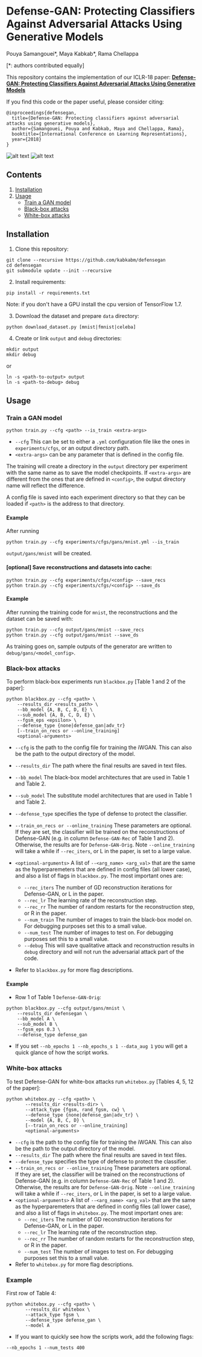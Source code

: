 # Defense-GAN: Protecting Classifiers Against Adversarial Attacks Using Generative Models

Pouya Samangouei*, Maya Kabkab*, Rama Chellappa

[*: authors contributed equally]

This repository contains the implementation of our ICLR-18 paper:
[**Defense-GAN: Protecting Classifiers Against Adversarial Attacks Using Generative Models**](https://openreview.net/pdf?id=BkJ3ibb0-)

If you find this code or the paper useful, please consider citing:

```
@inproceedings{defensegan,
  title={Defense-GAN: Protecting classifiers against adversarial attacks using generative models},
  author={Samangouei, Pouya and Kabkab, Maya and Chellappa, Rama},
  booktitle={International Conference on Learning Representations},
  year={2018}
}
```

![alt text](figures/defensegan.png "The Overview of the Defense-GAN Algorithm")
![alt text](figures/defensegan_gd.png "The gradient descent steps at inferece time.")


## Contents

1. [Installation](#installation)
2. [Usage](#usage)
    - [Train a GAN model](#train-a-gan-model)
    - [Black-box attacks](#black-box-attacks)
    - [White-box attacks](#white-box-attacks)


## Installation
1. Clone this repository:
```
git clone --recursive https://github.com/kabkabm/defensegan
cd defensegan
git submodule update --init --recursive
```

2. Install requirements:
```
pip install -r requirements.txt
```
Note: if you don't have a GPU install the cpu version of TensorFlow 1.7.

3. Download the dataset and prepare `data` directory:
```
python download_dataset.py [mnist|fmnist|celeba]
```

4. Create or link `output` and `debug` directories:
```
mkdir output
mkdir debug
```
or
```
ln -s <path-to-output> output
ln -s <path-to-debug> debug
```


## Usage

### Train a GAN model
```
python train.py --cfg <path> --is_train <extra-args>
```
- `--cfg` This can be set to either a `.yml` configuration file like the ones in
`experiments/cfgs`, or an output directory path.
- `<extra-args>` can be any parameter that is defined in the config file.

The training will create a directory in the `output` directory per experiment
with the same name as <cfgs> to save the model checkpoints. If
`<extra-args>` are different from the ones that are defined in `<config>`,
the output directory name will reflect the difference.

A config file is saved into each experiment directory so that they can be
loaded if `<path>` is the address to that directory.

#### Example

After running
```
python train.py --cfg experiments/cfgs/gans/mnist.yml --is_train
```
`output/gans/mnist` will be created.

####  [optional] Save reconstructions and datasets into cache:
```
python train.py --cfg experiments/cfgs/<config> --save_recs
python train.py --cfg experiments/cfgs/<config> --save_ds
```

#### Example
After running the training code for `mnist`, the reconstructions and the
dataset can be saved with:
```
python train.py --cfg output/gans/mnist --save_recs
python train.py --cfg output/gans/mnist --save_ds
```

As training goes on, sample outputs of the generator are written to `debug/gans/<model_config>`.

### Black-box attacks

To perform black-box experiments run `blackbox.py` [Table 1 and 2 of the
paper]:
```
python blackbox.py --cfg <path> \
    --results_dir <results_path> \
    --bb_model {A, B, C, D, E} \
    --sub_model {A, B, C, D, E} \
    --fgsm_eps <epsilon> \
    --defense_type {none|defense_gan|adv_tr}
    [--train_on_recs or --online_training]
    <optional-arguments>
```
- `--cfg` is the path to the config file for training the iWGAN. This can
also be the path to the output directory of the model.
- `--results_dir` The path where the final results are saved in text files.
- `--bb_model` The black-box model architectures that are used in Table 1 and
Table 2.
- `--sub_model` The substitute model architectures that are used in Table 1 and
 Table 2.
- `--defense_type` specifies the type of defense to protect the classifier.
- `--train_on_recs or --online_training` These parameters are optional. If they
 are set, the classifier will be trained on the reconstructions of
 Defense-GAN (e.g. in column `Defense-GAN-Rec` of Table 1 and 2). Otherwise, the
 results are for `Defense-GAN-Orig`. Note `--online_training` will take
 a while if `--rec_iters`, or L in the paper, is set to a large value.
- `<optional-arguments>` A list of `--<arg_name> <arg_val>` that are the same
as the hyperparemeters that are defined in config files (all lower case), and
also a list of flags in `blackbox.py`. The most important ones are:
    - `--rec_iters` The number of GD reconstruction iterations for Defense-GAN, or L in
     the paper.
    - `--rec_lr` The learning rate of the reconstruction step.
    - `--rec_rr` The number of random restarts for the reconstruction step, or
    R in the paper.
    - `--num_train` The number of images to train the black-box model on. For debugging
    purposes set this to a small value.
    - `--num_test` The number of images to test on. For debugging purposes set this
    to a small value.
    - `--debug` This will save qualitative attack and reconstruction results in
     `debug` directory and will not run the adversarial attack part of the code.

- Refer to `blackbox.py` for more flag descriptions.

#### Example

- Row 1 of Table 1 `Defense-GAN-Orig`:
```
python blackbox.py --cfg output/gans/mnist \
    --results_dir defensegan \
    --bb_model A \
    --sub_model B \
    --fgsm_eps 0.3 \
    --defense_type defense_gan
```
- If you set `--nb_epochs 1 --nb_epochs_s 1 --data_aug 1` you will get a quick glance of how the script works.

### White-box attacks

To test Defense-GAN for white-box attacks run `whitebox.py` [Tables 4, 5, 12
of the paper]:
```
python whitebox.py --cfg <path> \
       --results_dir <results-dir> \
       --attack_type {fgsm, rand_fgsm, cw} \
       --defense_type {none|defense_gan|adv_tr} \
       --model {A, B, C, D} \
       [--train_on_recs or --online_training]
       <optional-arguments>
```
- `--cfg` is the path to the config file for training the iWGAN. This can
also be the path to the output directory of the model.
- `--results_dir` The path where the final results are saved in text files.
- `--defense_type` specifies the type of defense to protect the classifier.
- `--train_on_recs or --online_training` These parameters are optional. If they
 are set, the classifier will be trained on the reconstructions of
 Defense-GAN (e.g. in column `Defense-GAN-Rec` of Table 1 and 2). Otherwise, the
 results are for `Defense-GAN-Orig`. Note `--online_training` will take
 a while if `--rec_iters`, or L in the paper, is set to a large value.
- `<optional-arguments>` A list of `--<arg_name> <arg_val>` that are the same
as the hyperparemeters that are defined in config files (all lower case), and
also a list of flags in `whitebox.py`. The most important ones are:
    - `--rec_iters` The number of GD reconstruction iterations for Defense-GAN, or L in
     the paper.
    - `--rec_lr` The learning rate of the reconstruction step.
    - `--rec_rr` The number of random restarts for the reconstruction step, or
    R in the paper.
    - `--num_test` The number of images to test on. For debugging purposes set this
    to a small value.
- Refer to `whitebox.py` for more flag descriptions.

### Example

First row of Table 4:
```
python whitebox.py --cfg <path> \
       --results_dir whitebox \
       --attack_type fgsm \
       --defense_type defense_gan \
       --model A
```
- If you want to quickly see how the scripts work, add the following flags:
```
--nb_epochs 1 --num_tests 400
```

